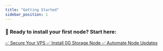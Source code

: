 ```yaml
---
title: "Getting Started"
sidebar_position: 1
---
```


### 🚀 **Ready to install your first node? Start here:** 

<div class="buttonContainer">
  <a class="button button--primary button--lg" href="/docs/VPS-and-Security-Guides/VPS-Guide-Securing-a-Server-to-Host-a-Node"> ✅ Secure Your VPS </a>
  <a class="button button--secondary button--lg" href="/docs/Node-installation-guides/0g-storage-node"> ✅ Install 0G Storage Node </a>
  <a class="button button--primary button--lg" href="/docs/Optimization-and-Maintenance/Automating-node-updates-with-watchtower"> ✅ Automate Node Updates </a>
</div>